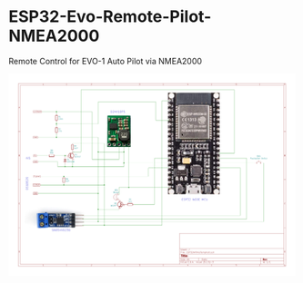 # ESP32-Evo-Remote-Pilot-NMEA2000
Remote Control for EVO-1 Auto Pilot via NMEA2000

![Schematics](https://github.com/AK-Homberger/NMEA2000WifiGateway-with-ESP32/blob/master/NMEA%202000%20WiFiGateway.png)
